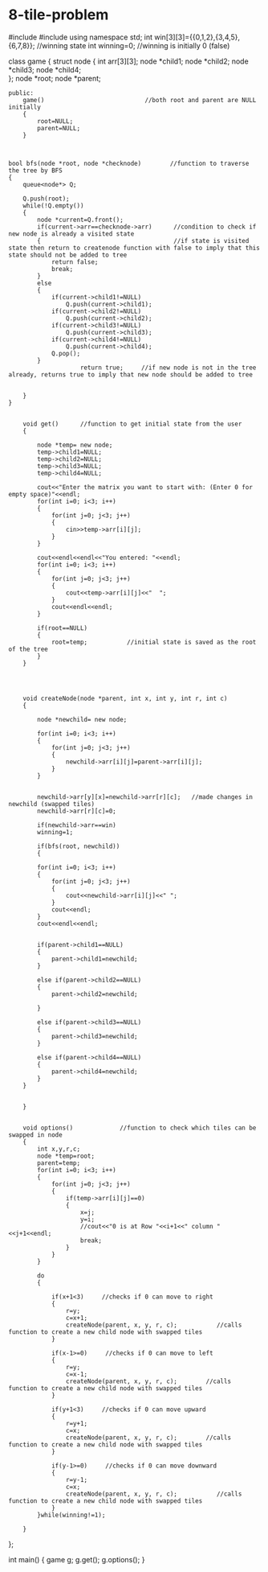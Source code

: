# 8-tile-problem

#include<iostream>
#include<queue>
using namespace std;
int win[3][3]={{0,1,2},{3,4,5},{6,7,8}};     //winning state
int winning=0;                               //winning is initially 0 (false)

class game
{
	struct node
	{
		int arr[3][3];
		node *child1;
		node *child2;
		node *child3;
		node *child4;		
	}; 
		node *root;
		node *parent;
	
	public:
		game()                            //both root and parent are NULL initially
		{
			root=NULL;
			parent=NULL;
		}
		
		
		
	bool bfs(node *root, node *checknode)        //function to traverse the tree by BFS
	{		
		queue<node*> Q;
		
		Q.push(root);
		while(!Q.empty())
		{
			node *current=Q.front();
			if(current->arr==checknode->arr)      //condition to check if new node is already a visited state
			{                                     //if state is visited state then return to createnode function with false to imply that this state should not be added to tree
				return false;
				break;
			}
			else
			{			
				if(current->child1!=NULL)
					Q.push(current->child1);
				if(current->child2!=NULL)
					Q.push(current->child2); 
				if(current->child3!=NULL)
					Q.push(current->child3);
				if(current->child4!=NULL)
					Q.push(current->child4);		
				Q.pop();
			}
						return true;     //if new node is not in the tree already, returns true to imply that new node should be added to tree

			
		}
	}
		
		
		void get()      //function to get initial state from the user
		{
		
			node *temp= new node;
			temp->child1=NULL;
			temp->child2=NULL;
			temp->child3=NULL;
			temp->child4=NULL;

			cout<<"Enter the matrix you want to start with: (Enter 0 for empty space)"<<endl;
			for(int i=0; i<3; i++)
			{
				for(int j=0; j<3; j++)
				{
					cin>>temp->arr[i][j];
				}
			}
		
			cout<<endl<<endl<<"You entered: "<<endl;
			for(int i=0; i<3; i++)
			{
				for(int j=0; j<3; j++)
				{
					cout<<temp->arr[i][j]<<"  ";
				}
				cout<<endl<<endl;
			}
			
			if(root==NULL)
			{
				root=temp;           //initial state is saved as the root of the tree
			}
		}
		

		
	
		void createNode(node *parent, int x, int y, int r, int c)      
		{
			
			node *newchild= new node;
			
			for(int i=0; i<3; i++)
			{
				for(int j=0; j<3; j++)
				{
					newchild->arr[i][j]=parent->arr[i][j];
				}
			}
			
			
			newchild->arr[y][x]=newchild->arr[r][c];   //made changes in newchild (swapped tiles)
			newchild->arr[r][c]=0;
			
			if(newchild->arr==win)
			winning=1;
			
			if(bfs(root, newchild))
			{
			
			for(int i=0; i<3; i++)
			{
				for(int j=0; j<3; j++)
				{
					cout<<newchild->arr[i][j]<<" ";
				}
				cout<<endl;
			}
			cout<<endl<<endl;
			
			
			if(parent->child1==NULL)
			{
				parent->child1=newchild;
			}
			
			else if(parent->child2==NULL)
			{
				parent->child2=newchild;

			}
			
			else if(parent->child3==NULL)
			{
				parent->child3=newchild;
			}
			
			else if(parent->child4==NULL)
			{
				parent->child4=newchild;
			}
		}

		
		}
					
		
		void options()             //function to check which tiles can be swapped in node 
		{
			int x,y,r,c;
			node *temp=root;
			parent=temp;
			for(int i=0; i<3; i++)
			{
				for(int j=0; j<3; j++)
				{
					if(temp->arr[i][j]==0)
					{
						x=j;
						y=i;						
						//cout<<"0 is at Row "<<i+1<<" column "<<j+1<<endl;
						break;
					}
				}
			}
			
			do
			{
			
				if(x+1<3)     //checks if 0 can move to right
				{
					r=y;
					c=x+1;
					createNode(parent, x, y, r, c);	          //calls function to create a new child node with swapped tiles 
				}
				
				if(x-1>=0)     //checks if 0 can move to left
				{			
					r=y;
					c=x-1;
					createNode(parent, x, y, r, c);		   //calls function to create a new child node with swapped tiles 
				}
				
				if(y+1<3)     //checks if 0 can move upward
				{
					r=y+1;
					c=x;
					createNode(parent, x, y, r, c);		   //calls function to create a new child node with swapped tiles 
				}
				
				if(y-1>=0)     //checks if 0 can move downward
				{
					r=y-1;
					c=x;
					createNode(parent, x, y, r, c);		      //calls function to create a new child node with swapped tiles 
				}			
			}while(winning!=1);
	
		}
		
						
};


int main()
{
	game g;
	g.get();
	g.options();
}
